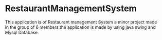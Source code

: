 # RestaurantManagementSystem
This application is of Restaurant management System a  minor project made in the group of 6 members.the application is made by using java swing and Mysql Database.

